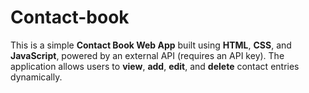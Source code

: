 # Contact-book
This is a simple **Contact Book Web App** built using **HTML**, **CSS**, and **JavaScript**, powered by an external API (requires an API key). The application allows users to **view**, **add**, **edit**, and **delete** contact entries dynamically.
